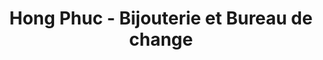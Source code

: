 ---
title: "Hong Phuc - Bijouterie et Bureau de change"
url: /montreal/hong-phuc-bijouterie-et-bureau-de-change/
shop: jewelry
---